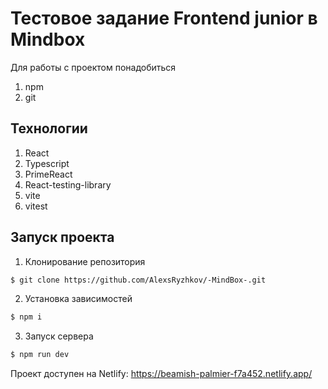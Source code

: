 # Тестовое задание Frontend junior в Mindbox

Для работы с проектом понадобиться

1. npm
2. git

## Технологии

1. React
2. Typescript
2. PrimeReact
3. React-testing-library
4. vite
5. vitest

## Запуск проекта

1. Клонирование репозитория

```sh
$ git clone https://github.com/AlexsRyzhkov/-MindBox-.git
```

2. Установка зависимостей

```sh
$ npm i
```

3. Запуск сервера

```sh
$ npm run dev
```

Проект доступен на Netlify:
https://beamish-palmier-f7a452.netlify.app/